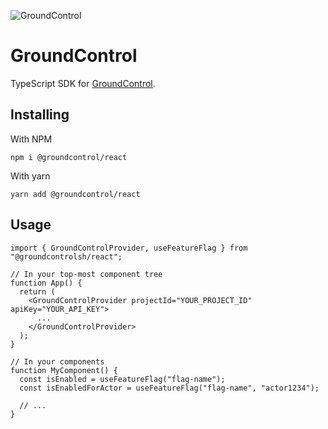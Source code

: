 ![GroundControl](https://github.com/groundcontrolsh/groundcontrol/raw/main/images/hero.png)

# GroundControl

TypeScript SDK for [GroundControl](https://groundcontrol.sh/).

## Installing

With NPM

```shell
npm i @groundcontrol/react
```

With yarn

```shell
yarn add @groundcontrol/react
```

## Usage

```tsx
import { GroundControlProvider, useFeatureFlag } from "@groundcontrolsh/react";

// In your top-most component tree
function App() {
  return (
    <GroundControlProvider projectId="YOUR_PROJECT_ID" apiKey="YOUR_API_KEY">
      ...
    </GroundControlProvider>
  );
}

// In your components
function MyComponent() {
  const isEnabled = useFeatureFlag("flag-name");
  const isEnabledForActor = useFeatureFlag("flag-name", "actor1234");

  // ...
}
```
